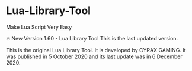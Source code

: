 # Lua-Library-Tool

Make Lua Script Very Easy

🔥 New Version 1.60 - Lua Library Tool This is the last updated version.

This is the original Lua Library Tool. It is developed by CYRAX GAMING. It was published in 5 October 2020 and its last update was in 6 December 2020.
